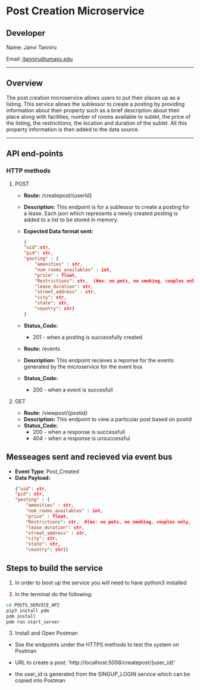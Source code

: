 # Post Creation Microservice

## Developer

Name: Janvi Tanniru

Email: jtanniru@umass.edu

---
## Overview 
The post creation microservice allows users to put their places up as a listing. This service allows the sublessor to create a posting by providing information about their property such as a brief description about their place along with facilities, number of rooms available to sublet, the price of the listing, the restricitions, the location and duration of the sublet. All this property information is then added to the data source. 

---

## API end-points 


### HTTP methods

1. POST
    * **Route:** /createpost/{userId}
    * **Description:** This endpoint is for a sublessor to create a posting for a lease. Each json which represents a newly created posting is added to a list to be stored in memory.
    * **Expected Data format sent:**
        ```json
        {
        "uid":str, 
        "pid": str, 
        "posting" : {
            "amenities" : str, 
            "num_rooms_availables" : int, 
            "price" : float, 
            "Restrictions": str,  (#ex: no pets, no smoking, couples only students)
            "lease_duration": str,
            "street_address" : str, 
            "city": str,
            "state": str, 
            "country": str}
        }
        ```
    * **Status_Code:** 
        * 201 - when a posting is successfully created 

    * **Route:** /events
    * **Description:** This endpoint recieves a reponse for the events generated by the microservice for the event bus 
    * **Status_Code:** 
        * 200 - when a event is succesfull 

2. GET
    * **Route:** /viewpost/{postid}
    * **Description:** This endpoint to view a particular post based on postid 
    * **Status_Code:** 
        * 200 - when a response is successfull
        * 404 - when a response is unsuccessful


## Messeages sent and recieved via event bus

* **Event Type**: Post_Created
* **Data Payload:** 
    ```json
    {"uid": str, 
    "pid": str, 
    "posting" : {
        "amenities" : str, 
        "num_rooms_availables" : int, 
        "price" : float, 
        "Restrictions": str,  #(ex: no pets, no smoking, couples only, students)
        "lease_duration": str,
        "street_address" : str, 
        "city": str,
        "state": str, 
        "country": str}}
    ```

## Steps to build the service 
1. In order to boot up the service you will need to have python3 installed 

2. In the terminal do the following:

```sh
cd POSTS_SERVICE_API
pip3 install pdm
pdm install
pdm run start_server
```

3. Install and Open Postman

* Sse the endpoints under the HTTPS methods to test the system on Postman

* URL to create a post: 'http://localhost:5008/createpost/{user_id}'

* the user_id is generated from the SINGUP_LOGIN service which can be copied into Postman  
